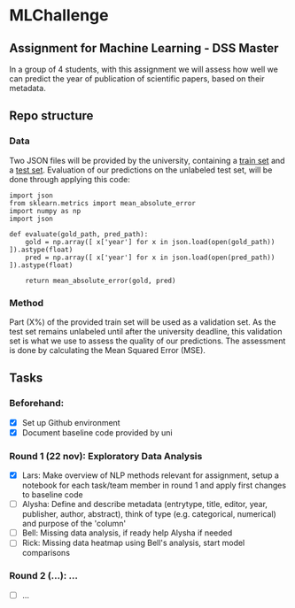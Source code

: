 # MLChallenge
## Assignment for Machine Learning - DSS Master

In a group of 4 students, with this assignment we will assess how well we can predict the year of publication of scientific papers, based on their metadata.

## Repo structure
### Data

Two JSON files will be provided by the university, containing a [train set](data/train.json) and a [test set](data/test.json). Evaluation of our predictions on the unlabeled test set, will be done through applying this code:

```
import json
from sklearn.metrics import mean_absolute_error
import numpy as np
import json

def evaluate(gold_path, pred_path):
    gold = np.array([ x['year'] for x in json.load(open(gold_path)) ]).astype(float)
    pred = np.array([ x['year'] for x in json.load(open(pred_path)) ]).astype(float)

    return mean_absolute_error(gold, pred)
```

### Method
Part (X%) of the provided train set will be used as a validation set. As the test set remains unlabeled until after the university deadline, this validation set is what we use to assess the quality of our predictions. The assessment is done by calculating the Mean Squared Error (MSE).

## Tasks
### Beforehand:
- [x] Set up Github environment
- [x] Document baseline code provided by uni

### Round 1 (22 nov): Exploratory Data Analysis
- [x] Lars: Make overview of NLP methods relevant for assignment, setup a notebook for each task/team member in round 1 and apply first changes to baseline code
- [ ] Alysha: Define and describe metadata (entrytype, title, editor, year, publisher, author, abstract), think of type (e.g. categorical, numerical) and purpose of the 'column'
- [ ] Bell: Missing data analysis, if ready help Alysha if needed
- [ ] Rick: Missing data heatmap using Bell's analysis, start model comparisons

### Round 2 (...): ...
- [ ] ...

